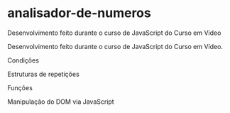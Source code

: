 # analisador-de-numeros
Desenvolvimento feito durante o curso de JavaScript do Curso em Vídeo


Desenvolvimento feito durante o curso de JavaScript do Curso em Vídeo.

Condições

Estruturas de repetições

Funções

Manipulação do DOM via JavaScript
